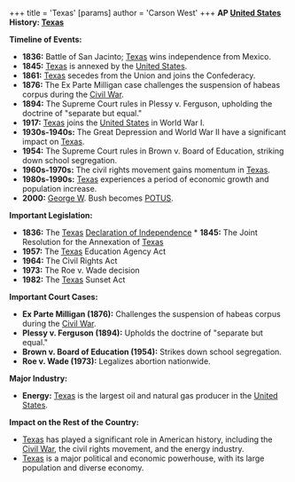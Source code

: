 +++
 title = 'Texas'
[params]
	author = 'Carson West'
+++
**AP [United States](./../united-states/) History: [Texas](./../texas/)**

**Timeline of Events:**

* **1836:** Battle of San Jacinto; [Texas](./../texas/) wins independence from Mexico.
* **1845:** [Texas](./../texas/) is annexed by the [United States](./../united-states/).
* **1861:** [Texas](./../texas/) secedes from the Union and joins the Confederacy.
* **1876:** The Ex Parte Milligan case challenges the suspension of habeas corpus during the [Civil War](./../civil-war/).
* **1894:** The Supreme Court rules in Plessy v. Ferguson, upholding the doctrine of "separate but equal."
* **1917:** [Texas](./../texas/) joins the [United States](./../united-states/) in World War I.
* **1930s-1940s:** The Great Depression and World War II have a significant impact on [Texas](./../texas/).
* **1954:** The Supreme Court rules in Brown v. Board of Education, striking down school segregation.
* **1960s-1970s:** The civil rights movement gains momentum in [Texas](./../texas/).
* **1980s-1990s:** [Texas](./../texas/) experiences a period of economic growth and population increase.
* **2000:** [George W](./../george-w/). Bush becomes [POTUS](./../potus/).

**Important Legislation:**

* **1836:** The [Texas](./../texas/) [Declaration of Independence](./../declaration-of-independence/) * **1845:** The Joint Resolution for the Annexation of [Texas](./../texas/)
* **1957:** The [Texas](./../texas/) Education Agency Act
* **1964:** The Civil Rights Act
* **1973:** The Roe v. Wade decision
* **1982:** The [Texas](./../texas/) Sunset Act

**Important Court Cases:**

* **Ex Parte Milligan (1876):** Challenges the suspension of habeas corpus during the [Civil War](./../civil-war/).
* **Plessy v. Ferguson (1894):** Upholds the doctrine of "separate but equal."
* **Brown v. Board of Education (1954):** Strikes down school segregation.
* **Roe v. Wade (1973):** Legalizes abortion nationwide.

**Major Industry:**

* **Energy:** [Texas](./../texas/) is the largest oil and natural gas producer in the [United States](./../united-states/).

**Impact on the Rest of the Country:**

* [Texas](./../texas/) has played a significant role in American history, including the [Civil War](./../civil-war/), the civil rights movement, and the energy industry.
* [Texas](./../texas/) is a major political and economic powerhouse, with its large population and diverse economy.
